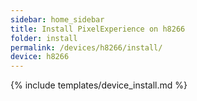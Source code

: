```yaml
---
sidebar: home_sidebar
title: Install PixelExperience on h8266
folder: install
permalink: /devices/h8266/install/
device: h8266
---
```

{% include templates/device_install.md %}
